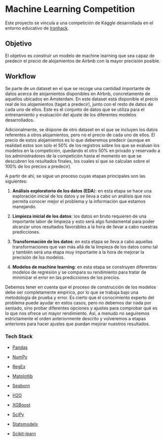 # Machine Learning Competition

Este proyecto se vincula a una competición de Kaggle desarrollada en el entorno educativo de [Ironhack](https://www.ironhack.com/en).


## Objetivo

El objetivo es construir un modelo de machine learning que sea capaz de predecir el precio de alojamientos de Airbnb con la mayor precisión posible.

## Workflow

Se parte de un dataset en el que se recoge una cantidad importante de datos acerca de alojamientos disponibles en Airbnb, concretamente de aquellos ubicados en Ámsterdam. En este dataset está disponible el precio real de los alojamientos (taget a predecir), junto con el resto de datos de cada uno de ellos. Este es el conjunto de datos que se utiliza para el entrenamiento y evaluación del ajuste de los diferentes modelos desarrollados.

Adicionalmente, se dispone de otro dataset en el que se incluyen los datos referentes a otros alojamientos, pero no el precio de cada uno de ellos. El precio de estos alojamientos es lo que deberemos predecir (aunque en realidad estos son solo el 50% de los registros sobre los que se evaluan los modelos en la competición, quedando el otro 50% en privado y reservado a los administradores de la competición hasta el momento en que se descubren los resultados finales, los cuales sí que se calculan sobre el 100% de los precios a predecir).

A partir de ahí, se sigue un proceso cuyas etapas principales son las siguientes:

1. **Análisis exploratorio de los datos (EDA**): en esta etapa se hace una exploración inicial de los datos y se lleva a cabo un análisis que nos permita conocer mejor el problema y la información que estamos manejando. 

2. **Limpieza inicial de los datos**: los datos en bruto requieren de una importante labor de limpieza y esto será algo fundamental para poder alcanzar unos resultados favorables a la hora de llevar a cabo nuestras predicciones.

3. **Transformación de los datos**: en esta etapa se lleva a cabo aquellas transformaciones que van más allá de la limpieza de los datos como tal y también será una etapa muy importante a la hora de mejorar la precisión de los modelos.

4. **Modelos de machine learning**: en esta etapa se construyen diferentes modelos de regresión y se compara su rendimiento para tratar de minimizar el error en las predicciones de los precios.

Debemos tener en cuenta que el proceso de construcción de los modelos debe ser completamente empírico, por lo que se trabaja bajo una metodología de prueba y error. Es cierto que el conocimiento experto del problema puede ayudar en estos casos, pero no debemos dar nada por sentado, sino probar diferentes opciones y ajustes para comprobar qué es lo que nos ofrece un mayor rendimiento. Así, a menudo no seguiremos estrictamente el orden anteriormente descrito y volveremos a etapas anteriores para hacer ajustes que puedan mejorar nuestros resultados.


### Tech Stack

- [Pandas](https://pandas.pydata.org/)

- [NumPy](https://numpy.org/)

- [RegEx](https://docs.python.org/3/library/re.html)

- [Matplotlib](https://matplotlib.org/)

- [Seaborn](https://seaborn.pydata.org/)

- [H2O](https://docs.h2o.ai/h2o/latest-stable/h2o-py/docs/intro.html)

- [XGBoost](https://xgboost.readthedocs.io/en/stable/#)

- [SciPy](https://scipy.org/)

- [Statsmodels](https://www.statsmodels.org/stable/index.html)

- [Scikit-learn](https://scikit-learn.org/stable/)




